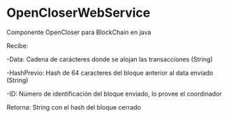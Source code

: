 # OpenCloserWebService

Componente OpenCloser para BlockChain en java

Recibe:

  -Data: Cadena de carácteres donde se alojan las transacciones (String)

  -HashPrevio: Hash de 64 caracteres del bloque anterior al data enviado (String)

  -ID: Número de identificación del bloque enviado, lo provee el coordinador

Retorna: String con el hash del bloque cerrado
